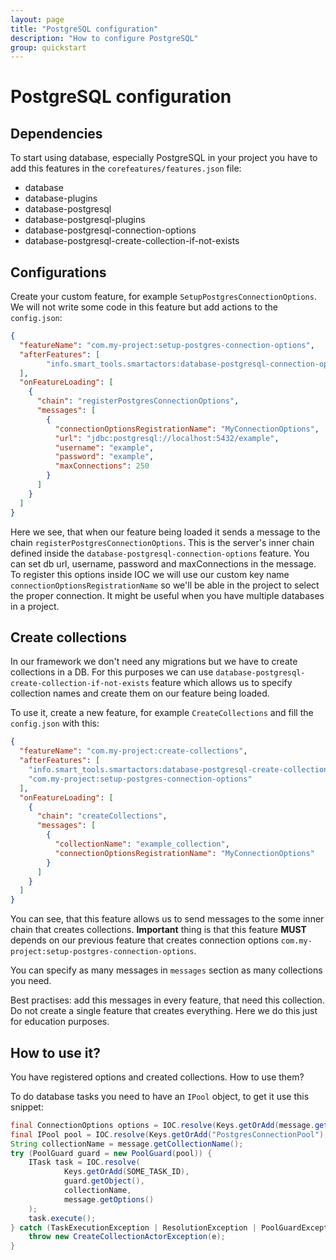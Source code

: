 ```yaml
---
layout: page
title: "PostgreSQL configuration"
description: "How to configure PostgreSQL"
group: quickstart
---
```


# PostgreSQL configuration

## Dependencies

To start using database, especially PostgreSQL in your project you have to add this features in the `corefeatures/features.json` file:

- database
- database-plugins
- database-postgresql
- database-postgresql-plugins
- database-postgresql-connection-options
- database-postgresql-create-collection-if-not-exists

## Configurations

Create your custom feature, for example `SetupPostgresConnectionOptions`. We will not write some code in this feature but add actions to the `config.json`:

```json
{
  "featureName": "com.my-project:setup-postgres-connection-options",
  "afterFeatures": [
        "info.smart_tools.smartactors:database-postgresql-connection-options"
  ],
  "onFeatureLoading": [
    {
      "chain": "registerPostgresConnectionOptions",
      "messages": [
        {
          "connectionOptionsRegistrationName": "MyConnectionOptions",
          "url": "jdbc:postgresql://localhost:5432/example",
          "username": "example",
          "password": "example",
          "maxConnections": 250
        }
      ]
    }
  ]
}
```

Here we see, that when our feature being loaded it sends a message to the chain `registerPostgresConnectionOptions`. This is the server's inner chain defined inside the `database-postgresql-connection-options` feature. You can set db url, username, password and maxConnections in the message. To register this options inside IOC we will use our custom key name `connectionOptionsRegistrationName` so we'll be able in the project to select the proper connection. It might be useful when you have multiple databases in a project.

## Create collections

In our framework we don't need any migrations but we have to create collections in a DB. For this purposes we can use `database-postgresql-create-collection-if-not-exists` feature which allows us to specify collection names and create them on our feature being loaded.

To use it, create a new feature, for example `CreateCollections` and fill the `config.json` with this:

```json
{
  "featureName": "com.my-project:create-collections",
  "afterFeatures": [
    "info.smart_tools.smartactors:database-postgresql-create-collection-if-not-exists",
    "com.my-project:setup-postgres-connection-options"
  ],
  "onFeatureLoading": [
    {
      "chain": "createCollections",
      "messages": [
        {
          "collectionName": "example_collection",
          "connectionOptionsRegistrationName": "MyConnectionOptions"
        }
      ]
    }
  ]
}
```

You can see, that this feature allows us to send messages to the some inner chain that creates collections. **Important** thing is that this feature **MUST** depends on our previous feature that creates connection options `com.my-project:setup-postgres-connection-options`.

You can specify as many messages in `messages` section as many collections you need.

Best practises: add this messages in every feature, that need this collection. Do not create a single feature that creates everything. Here we do this just for education purposes.

## How to use it?

You have registered options and created collections. How to use them?

To do database tasks you need to have an `IPool` object, to get it use this snippet:

```java
final ConnectionOptions options = IOC.resolve(Keys.getOrAdd(message.getConnectionOptionsRegistrationName()));
final IPool pool = IOC.resolve(Keys.getOrAdd("PostgresConnectionPool"), options);
String collectionName = message.getCollectionName();
try (PoolGuard guard = new PoolGuard(pool)) {
    ITask task = IOC.resolve(
            Keys.getOrAdd(SOME_TASK_ID),
            guard.getObject(),
            collectionName,
            message.getOptions()
    );
    task.execute();
} catch (TaskExecutionException | ResolutionException | PoolGuardException e) {
    throw new CreateCollectionActorException(e);
}
```
